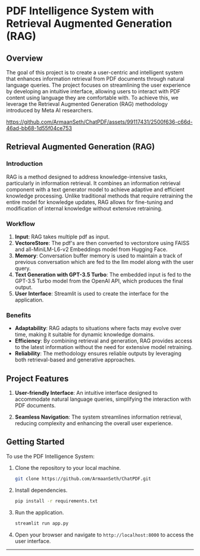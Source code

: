 # PDF Intelligence System with Retrieval Augmented Generation (RAG)

## Overview

The goal of this project is to create a user-centric and intelligent system that enhances information retrieval from PDF documents through natural language queries. The project focuses on streamlining the user experience by developing an intuitive interface, allowing users to interact with PDF content using language they are comfortable with. To achieve this, we leverage the Retrieval Augmented Generation (RAG) methodology introduced by Meta AI researchers.


https://github.com/ArmaanSeth/ChatPDF/assets/99117431/2500f636-c66d-46ad-bb68-1d55f04ce753


## Retrieval Augmented Generation (RAG)

### Introduction

RAG is a method designed to address knowledge-intensive tasks, particularly in information retrieval. It combines an information retrieval component with a text generator model to achieve adaptive and efficient knowledge processing. Unlike traditional methods that require retraining the entire model for knowledge updates, RAG allows for fine-tuning and modification of internal knowledge without extensive retraining.

### Workflow

1. **Input**: RAG takes multiple pdf as input.
2. **VectoreStore**: The pdf's are then converted to vectorstore using FAISS and all-MiniLM-L6-v2 Embeddings model from Hugging Face.
3. **Memory**: Conversation buffer memory is used to maintain a track of previous conversation which are fed to the llm model along with the user query.
4. **Text Generation with GPT-3.5 Turbo**: The embedded input is fed to the GPT-3.5 Turbo model from the OpenAI API, which produces the final output.
5. **User Interface**: Streamlit is used to create the interface for the application.

### Benefits

- **Adaptability**: RAG adapts to situations where facts may evolve over time, making it suitable for dynamic knowledge domains.
- **Efficiency**: By combining retrieval and generation, RAG provides access to the latest information without the need for extensive model retraining.
- **Reliability**: The methodology ensures reliable outputs by leveraging both retrieval-based and generative approaches.

## Project Features

1. **User-friendly Interface**: An intuitive interface designed to accommodate natural language queries, simplifying the interaction with PDF documents.

2. **Seamless Navigation**: The system streamlines information retrieval, reducing complexity and enhancing the overall user experience.

## Getting Started

To use the PDF Intelligence System:

1. Clone the repository to your local machine.
   ```bash
   git clone https://github.com/ArmaanSeth/ChatPDF.git
   ```

2. Install dependencies.
   ```bash
   pip install -r requirements.txt
   ```

3. Run the application.
   ```bash
   streamlit run app.py
   ```

4. Open your browser and navigate to `http://localhost:8000` to access the user interface.

------------

